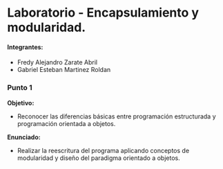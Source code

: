 # Laboratorio - Encapsulamiento y modularidad.
#### Integrantes:
- Fredy Alejandro Zarate Abril
- Gabriel Esteban Martinez Roldan
### Punto 1
**Objetivo:**
- Reconocer las diferencias básicas entre programación estructurada y programación orientada a objetos.

**Enunciado:**
- Realizar la reescritura del programa aplicando conceptos de modularidad y diseño del paradigma orientado a objetos.
